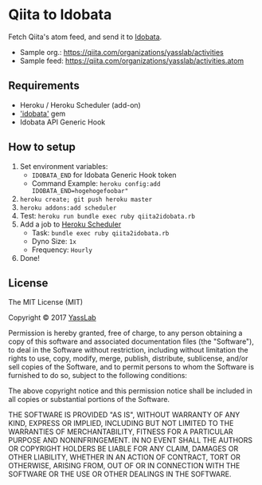 # Qiita to Idobata

Fetch Qiita's atom feed, and send it to [Idobata](http://idobata.io).

- Sample org.: https://qiita.com/organizations/yasslab/activities
- Sample feed: https://qiita.com/organizations/yasslab/activities.atom

## Requirements

- Heroku / Heroku Scheduler (add-on)
- ['idobata'](https://github.com/asonas/idobata-ruby) gem
- Idobata API Generic Hook

## How to setup

1. Set environment variables: 
    - `IDOBATA_END` for Idobata Generic Hook token
    - Command Example: `heroku config:add IDOBATA_END=hogehogefoobar"`
2. `heroku create; git push heroku master`
3. `heroku addons:add scheduler`
4. Test: `heroku run bundle exec ruby qiita2idobata.rb`
5. Add a job to [Heroku Scheduler](https://scheduler.heroku.com/dashboard)
   - Task: `bundle exec ruby qiita2idobata.rb`
   - Dyno Size: `1x`
   - Frequency: `Hourly`
6. Done!

## License 

The MIT License (MIT)

Copyright &copy; 2017 [YassLab](https://yasslab.jp)

Permission is hereby granted, free of charge, to any person obtaining a copy
of this software and associated documentation files (the "Software"), to deal
in the Software without restriction, including without limitation the rights
to use, copy, modify, merge, publish, distribute, sublicense, and/or sell
copies of the Software, and to permit persons to whom the Software is
furnished to do so, subject to the following conditions:

The above copyright notice and this permission notice shall be included in all
copies or substantial portions of the Software.

THE SOFTWARE IS PROVIDED "AS IS", WITHOUT WARRANTY OF ANY KIND, EXPRESS OR
IMPLIED, INCLUDING BUT NOT LIMITED TO THE WARRANTIES OF MERCHANTABILITY,
FITNESS FOR A PARTICULAR PURPOSE AND NONINFRINGEMENT. IN NO EVENT SHALL THE
AUTHORS OR COPYRIGHT HOLDERS BE LIABLE FOR ANY CLAIM, DAMAGES OR OTHER
LIABILITY, WHETHER IN AN ACTION OF CONTRACT, TORT OR OTHERWISE, ARISING FROM,
OUT OF OR IN CONNECTION WITH THE SOFTWARE OR THE USE OR OTHER DEALINGS IN THE
SOFTWARE.
